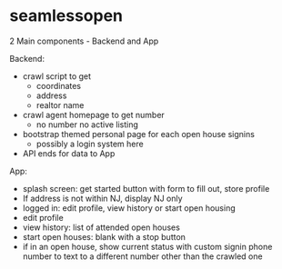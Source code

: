 # seamlessopen

2 Main components - Backend and App

Backend:
- crawl script to get
  - coordinates
  - address
  - realtor name
- crawl agent homepage to get number
  - no number no active listing
- bootstrap themed personal page for each open house signins
  - possibly a login system here
- API ends for data to App
 
 App:
 - splash screen: get started button with form to fill out, store profile
 - If address is not within NJ, display NJ only 
 - logged in: edit profile, view history or start open housing
  - edit profile
  - view history: list of attended open houses
  - start open houses: blank with a stop button
   - if in an open house, show current status with custom signin phone number to text to a different number other than the crawled one

